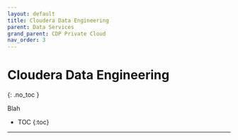 ```yaml
---
layout: default
title: Cloudera Data Engineering
parent: Data Services
grand_parent: CDP Private Cloud
nav_order: 3
---
```


# Cloudera Data Engineering
{: .no_toc }

Blah

- TOC
{:toc}

---

